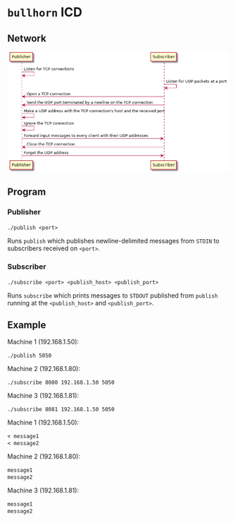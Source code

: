 # `bullhorn` ICD

## Network

![Sequence Diagram](sequence.png)

## Program

### Publisher

`./publish <port>`

Runs `publish` which publishes newline-delimited messages from `STDIN` to
subscribers received on `<port>`.

### Subscriber

```
./subscribe <port> <publish_host> <publish_port>
```

Runs `subscribe` which prints messages to `STDOUT` published from `publish`
running at the `<publish_host>` and `<publish_port>`.

## Example

Machine 1 (192.168.1.50):

```
./publish 5050
```

Machine 2 (192.168.1.80):

```
./subscribe 8080 192.168.1.50 5050
```

Machine 3 (192.168.1.81):

```
./subscribe 8081 192.168.1.50 5050
```

Machine 1 (192.168.1.50):

```
< message1
< message2
```

Machine 2 (192.168.1.80):

```
message1
message2
```

Machine 3 (192.168.1.81):

```
message1
message2
```
